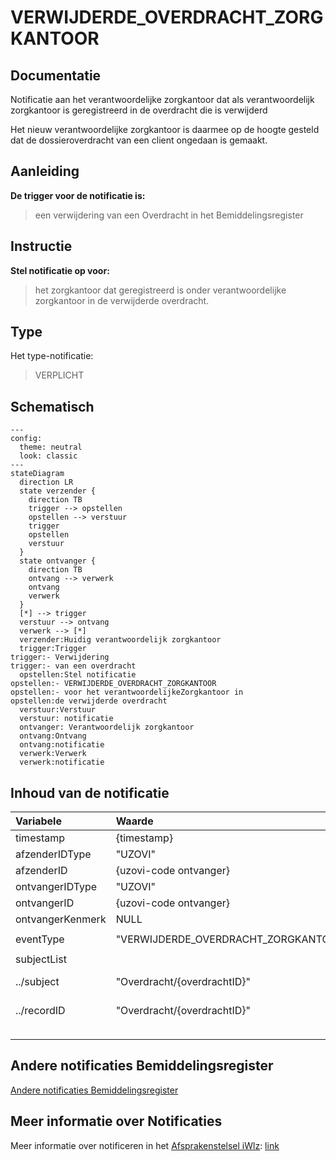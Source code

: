 # VERWIJDERDE_OVERDRACHT_ZORGKANTOOR

## Documentatie

Notificatie aan het verantwoordelijke zorgkantoor dat als verantwoordelijk zorgkantoor is geregistreerd in de overdracht die is verwijderd

Het nieuw verantwoordelijke zorgkantoor is daarmee op de hoogte gesteld dat de dossieroverdracht van een client ongedaan is gemaakt. 

## Aanleiding
**De trigger voor de notificatie is:** 

> een verwijdering van een Overdracht in het Bemiddelingsregister

## Instructie
**Stel notificatie op voor:** 
> het zorgkantoor dat geregistreerd is onder verantwoordelijke zorgkantoor in de verwijderde overdracht.

## Type
Het type-notificatie: 
> VERPLICHT

## Schematisch

```mermaid
---
config:
  theme: neutral
  look: classic
---
stateDiagram
  direction LR
  state verzender {
    direction TB
    trigger --> opstellen
    opstellen --> verstuur
    trigger
    opstellen
    verstuur
  }
  state ontvanger {
    direction TB
    ontvang --> verwerk
    ontvang
    verwerk
  }
  [*] --> trigger
  verstuur --> ontvang
  verwerk --> [*]
  verzender:Huidig verantwoordelijk zorgkantoor
  trigger:Trigger
trigger:- Verwijdering
trigger:- van een overdracht
  opstellen:Stel notificatie
opstellen:- VERWIJDERDE_OVERDRACHT_ZORGKANTOOR
opstellen:- voor het verantwoordelijkeZorgkantoor in
opstellen:de verwijderde overdracht
  verstuur:Verstuur 
  verstuur: notificatie
  ontvanger: Verantwoordelijk zorgkantoor
  ontvang:Ontvang 
  ontvang:notificatie
  verwerk:Verwerk 
  verwerk:notificatie

```


## Inhoud van de notificatie

| Variabele | Waarde | Voorbeeld | 
| :-- | :-- | :-- |
| timestamp | {timestamp} | ```"timestamp": "2024-07-02T00:00:00Z"``` | 
| afzenderIDType | "UZOVI" | ```"afzenderIDType": "UZOVI"``` |
| afzenderID | {uzovi-code ontvanger} | ```"afzenderID": "5050"``` |
| ontvangerIDType | "UZOVI" | ```"ontvangerIDType": "UZOVI"``` |
| ontvangerID | {uzovi-code ontvanger} | ```"ontvangerID": "5151"``` |
| ontvangerKenmerk | NULL | |
| eventType | "VERWIJDERDE_OVERDRACHT_ZORGKANTOOR" | ```"eventType": "VERWIJDERDE_OVERDRACHT_ZORGKANTOOR"``` |
| subjectList |  | ```"subjectList": [{```|
| ../subject | "Overdracht/{overdrachtID}" | "subject": "Overdracht/ef88ce35-58fa-4e6d-ac7a-6e298dd211d6"|
| ../recordID | "Overdracht/{overdrachtID}" | "recordID": "Overdracht/ef88ce35-58fa-4e6d-ac7a-6e298dd211d6" |
| | | ```}]``` | 



## Andere notificaties Bemiddelingsregister
[Andere notificaties Bemiddelingsregister](README.md)

## Meer informatie over Notificaties

Meer informatie over notificeren in het [Afsprakenstelsel iWlz](https://wlz.atlassian.net/wiki/x/5AlgAQ?atlOrigin=eyJpIjoiNzMyN2E3MjM3YjQwNGQ4MmFkZDgwNWY0ZmE0MDIzMGEiLCJwIjoiYyJ9): [link](https://wlz.atlassian.net/wiki/x/5AlgAQ?atlOrigin=eyJpIjoiNzMyN2E3MjM3YjQwNGQ4MmFkZDgwNWY0ZmE0MDIzMGEiLCJwIjoiYyJ9)
